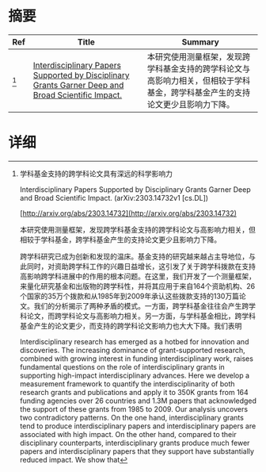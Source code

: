# 摘要

| Ref | Title | Summary |
| --- | --- | --- |
| [^1] | [Interdisciplinary Papers Supported by Disciplinary Grants Garner Deep and Broad Scientific Impact.](http://arxiv.org/abs/2303.14732) | 本研究使用测量框架，发现跨学科基金支持的跨学科论文与高影响力相关，但相较于学科基金，跨学科基金产生的支持论文更少且影响力下降。 |

# 详细

[^1]: 学科基金支持的跨学科论文具有深远的科学影响力

    Interdisciplinary Papers Supported by Disciplinary Grants Garner Deep and Broad Scientific Impact. (arXiv:2303.14732v1 [cs.DL])

    [http://arxiv.org/abs/2303.14732](http://arxiv.org/abs/2303.14732)

    本研究使用测量框架，发现跨学科基金支持的跨学科论文与高影响力相关，但相较于学科基金，跨学科基金产生的支持论文更少且影响力下降。

    

    跨学科研究已成为创新和发现的温床。基金支持的研究越来越占主导地位，与此同时，对资助跨学科工作的兴趣日益增长，这引发了关于跨学科拨款在支持高影响跨学科进展中的作用的根本问题。在这里，我们开发了一个测量框架，来量化研究基金和出版物的跨学科性，并将其应用于来自164个资助机构、26个国家的35万个拨款和从1985年到2009年承认这些拨款支持的130万篇论文。我们的分析揭示了两种矛盾的模式。一方面，跨学科基金往往会产生跨学科论文，而跨学科论文与高影响力相关。另一方面，与学科基金相比，跨学科基金产生的论文更少，而支持的跨学科论文影响力也大大下降。我们表明

    Interdisciplinary research has emerged as a hotbed for innovation and discoveries. The increasing dominance of grant-supported research, combined with growing interest in funding interdisciplinary work, raises fundamental questions on the role of interdisciplinary grants in supporting high-impact interdisciplinary advances. Here we develop a measurement framework to quantify the interdisciplinarity of both research grants and publications and apply it to 350K grants from 164 funding agencies over 26 countries and 1.3M papers that acknowledged the support of these grants from 1985 to 2009. Our analysis uncovers two contradictory patterns. On the one hand, interdisciplinary grants tend to produce interdisciplinary papers and interdisciplinary papers are associated with high impact. On the other hand, compared to their disciplinary counterparts, interdisciplinary grants produce much fewer papers and interdisciplinary papers that they support have substantially reduced impact. We show that
    


